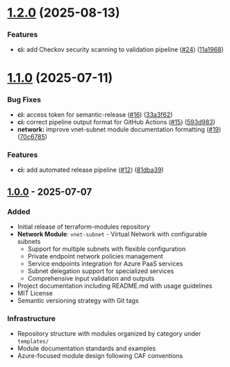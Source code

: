 # [1.2.0](https://github.com/mccrackenyyc/terraform-modules/compare/v1.1.0...v1.2.0) (2025-08-13)


### Features

* **ci:** add Checkov security scanning to validation pipeline ([#24](https://github.com/mccrackenyyc/terraform-modules/issues/24)) ([11a1968](https://github.com/mccrackenyyc/terraform-modules/commit/11a1968322a927c921d7e5d6954cf5b7c9dc8cf4))

# [1.1.0](https://github.com/mccrackenyyc/terraform-modules/compare/v1.0.0...v1.1.0) (2025-07-11)


### Bug Fixes

* **ci:** access token for semantic-release ([#16](https://github.com/mccrackenyyc/terraform-modules/issues/16)) ([33a3f62](https://github.com/mccrackenyyc/terraform-modules/commit/33a3f623fc32d88fba3124c4af3260e2ff8a884b))
* **ci:** correct pipeline output format for GitHub Actions ([#15](https://github.com/mccrackenyyc/terraform-modules/issues/15)) ([593d983](https://github.com/mccrackenyyc/terraform-modules/commit/593d983092ba8444aa4df669427440e8c8963456))
* **network:** improve vnet-subnet module documentation formatting ([#19](https://github.com/mccrackenyyc/terraform-modules/issues/19)) ([70c6785](https://github.com/mccrackenyyc/terraform-modules/commit/70c67855fbf8daf8cdf03cae5c2131f65219c5c4))


### Features

* **ci:** add automated release pipeline ([#12](https://github.com/mccrackenyyc/terraform-modules/issues/12)) ([81dba39](https://github.com/mccrackenyyc/terraform-modules/commit/81dba39175996c867f2a711aee28d469c7bbe315))


## [1.0.0] - 2025-07-07

### Added
- Initial release of terraform-modules repository
- **Network Module**: `vnet-subnet` - Virtual Network with configurable subnets
  - Support for multiple subnets with flexible configuration
  - Private endpoint network policies management
  - Service endpoints integration for Azure PaaS services
  - Subnet delegation support for specialized services
  - Comprehensive input validation and outputs
- Project documentation including README.md with usage guidelines
- MIT License
- Semantic versioning strategy with Git tags

### Infrastructure
- Repository structure with modules organized by category under `templates/`
- Module documentation standards and examples
- Azure-focused module design following CAF conventions

[1.0.0]: https://github.com/mccrackenyyc/terraform-modules/releases/tag/v1.0.0

